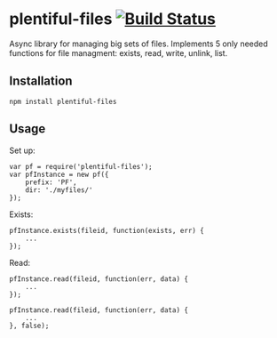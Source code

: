 # plentiful-files [![Build Status](https://travis-ci.org/f1ames/plentiful-files.svg?branch=master)](https://travis-ci.org/f1ames/plentiful-files)

Async library for managing big sets of files. Implements 5 only needed functions for file managment: exists, read, write, unlink, list.


## Installation

    npm install plentiful-files


## Usage

Set up:

    var pf = require('plentiful-files');
    var pfInstance = new pf({
        prefix: 'PF',
        dir: './myfiles/'
    });

Exists:

    pfInstance.exists(fileid, function(exists, err) {
        ...
    });

Read:

    pfInstance.read(fileid, function(err, data) {
        ...
    });

    pfInstance.read(fileid, function(err, data) {
        ...
    }, false);
